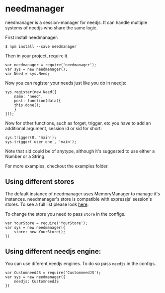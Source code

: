 # needmanager
needmanager is a session-manager for needjs. It can handle multiple systems of needjs who share the same logic.

First install needmanager:
```
$ npm install --save needmanager
```

Then in your project, require it.

```
var needmanager = require('needmanager');
var sys = new needmanager();
var Need = sys.Need;
```

Now you can register your needs just like you do in needjs:
```
sys.register(new Need({
    name: 'need',
    post: function(data){
    this.done();
    }
}));
```

Now for other functions, such as forget, trigger, etc you have to add an additional argument, session id or sid for short:

```
sys.trigger(0, 'main');
sys.trigger('user one', 'main');
```

Note that sid could be of anytype, although it's suggested to use either a Number or a String.

For more examples, checkout the examples folder.

## Using different stores
The default instance of needmanager uses MemoryManager to manage it's instances. needmanager's store is compatible with expressjs' session's stores. To see a full list please look [here](https://github.com/expressjs/session#compatible-session-stores).

To change the store you need to pass `store` in the configs.
```
var YourStore = require('YourStore');
var sys = new needmanager({
    store: new YourStore();
})
```

## Using different needjs engine:
You can use diferent needjs engines. To do so pass `needjs` in the configs.
```
var CustomneedJS = require('CustomneedJS');
var sys = new needmanager({
    needjs: CustomneedJS
})
```
